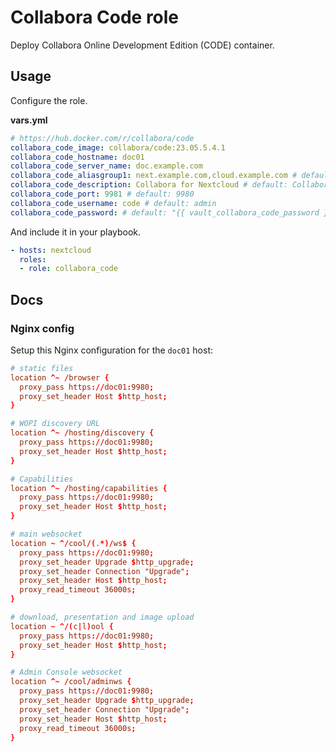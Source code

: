 # Collabora Code role

Deploy Collabora Online Development Edition (CODE) container.

## Usage

Configure the role.

**vars.yml**

```yml
# https://hub.docker.com/r/collabora/code
collabora_code_image: collabora/code:23.05.5.4.1
collabora_code_hostname: doc01
collabora_code_server_name: doc.example.com
collabora_code_aliasgroup1: next.example.com,cloud.example.com # default: ""
collabora_code_description: Collabora for Nextcloud # default: Collabora Code
collabora_code_port: 9981 # default: 9980
collabora_code_username: code # default: admin
collabora_code_password: # default: "{{ vault_collabora_code_password }}"
```

And include it in your playbook.

```yml
- hosts: nextcloud
  roles:
  - role: collabora_code
```

## Docs

### Nginx config

Setup this Nginx configuration for the `doc01` host: 

```conf
# static files
location ^~ /browser {
  proxy_pass https://doc01:9980;
  proxy_set_header Host $http_host;
}

# WOPI discovery URL
location ^~ /hosting/discovery {
  proxy_pass https://doc01:9980;
  proxy_set_header Host $http_host;
}

# Capabilities
location ^~ /hosting/capabilities {
  proxy_pass https://doc01:9980;
  proxy_set_header Host $http_host;
}

# main websocket
location ~ ^/cool/(.*)/ws$ {
  proxy_pass https://doc01:9980;
  proxy_set_header Upgrade $http_upgrade;
  proxy_set_header Connection "Upgrade";
  proxy_set_header Host $http_host;
  proxy_read_timeout 36000s;
}

# download, presentation and image upload
location ~ ^/(c|l)ool {
  proxy_pass https://doc01:9980;
  proxy_set_header Host $http_host;
}

# Admin Console websocket
location ^~ /cool/adminws {
  proxy_pass https://doc01:9980;
  proxy_set_header Upgrade $http_upgrade;
  proxy_set_header Connection "Upgrade";
  proxy_set_header Host $http_host;
  proxy_read_timeout 36000s;
}
```
